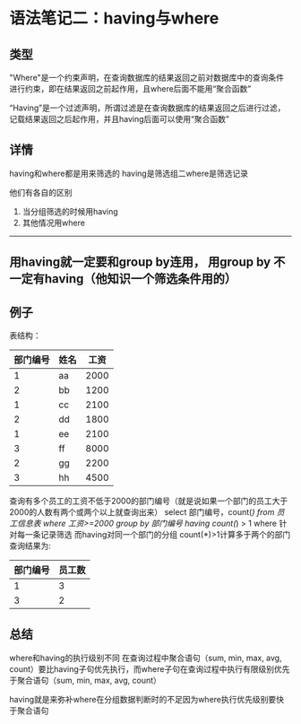 # 语法笔记二：having与where


## 类型
"Where"是一个约束声明，在查询数据库的结果返回之前对数据库中的查询条件进行约束，即在结果返回之前起作用，且where后面不能用“聚合函数”

“Having”是一个过滤声明，所谓过滤是在查询数据库的结果返回之后进行过滤，记载结果返回之后起作用，并且having后面可以使用“聚合函数”

## 详情

having和where都是用来筛选的
having是筛选组二where是筛选记录

他们有各自的区别

1. 当分组筛选的时候用having
2. 其他情况用where

----------------------------------------------------------
用having就一定要和group by连用，
用group by 不一定有having（他知识一个筛选条件用的）
----------------------------------------------------------


## 例子

表结构：

| 部门编号 | 姓名 | 工资 |
|-----|-----|-----|
|  1  |  aa |2000 |
|  2  |  bb |1200 |
|  1  |  cc |2100 |
|  2  |  dd |1800 |
|  1  |  ee |2100 |
|  3  |  ff |8000 |
|  2  |  gg |2200 |
|  3  |  hh |4500 |


查询有多个员工的工资不低于2000的部门编号（就是说如果一个部门的员工大于2000的人数有两个或两个以上就查询出来）
select 部门编号，count(*) from 员工信息表
where 工资>=2000
group by 部门编号
having count(*) > 1
where 针对每一条记录筛选
而having对同一个部门的分组
count(*)>1计算多于两个的部门
查询结果为:

| 部门编号 | 员工数 |
|-----|-----|
| 1   |  3  |
| 3   |  2  |


## 总结
where和having的执行级别不同
在查询过程中聚合语句（sum, min, max, avg, count）要比having子句优先执行，而where子句在查询过程中执行有限级别优先于聚合语句（sum, min, max, avg, count）

having就是来弥补where在分组数据判断时的不足因为where执行优先级别要快于聚合语句
